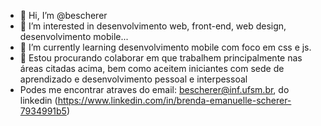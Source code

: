 - 👋 Hi, I’m @bescherer
- 👀 I’m interested in  desenvolvimento web, front-end, web design, desenvolvimento mobile...
- 🌱 I’m currently learning desenvolvimento mobile com foco em css e js.
- 💞️ Estou procurando colaborar em que trabalhem principalmente nas áreas citadas acima, bem como aceitem iniciantes com sede de aprendizado e desenvolvimento pessoal e interpessoal
- Podes me encontrar atraves do email: bescherer@inf.ufsm.br, do linkedin (https://www.linkedin.com/in/brenda-emanuelle-scherer-7934991b5)
<!---
bescherer/bescherer is a ✨ special ✨ repository because its `README.md` (this file) appears on your GitHub profile.
You can click the Preview link to take a look at your changes.
--->

